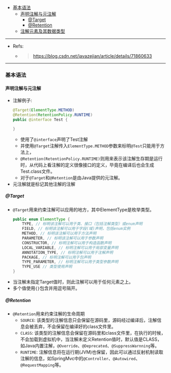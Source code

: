 - [基本语法](#基本语法)
    * [声明注解与元注解](#声明注解与元注解)
        * [@Target](#-Target)
        * [@Retention](#-Retention)
    * [注解元素及其数据类型](#注解元素及其数据类型)

---
* Refs:
    * > https://blog.csdn.net/javazejian/article/details/71860633
---
### 基本语法
#### 声明注解与元注解
* 注解例子:
    ```java
    @Target(ElementType.METHOD)
    @Retention(RetentionPolicy.RUNTIME)
    public @interface Test {
    
    } 
    ```
    * 使用了`@interface`声明了Test注解
    * 并使用`@Target`注解传入`ElementType.METHOD`参数来标明`@Test`只能用于方法上，
    * `@Retention(RetentionPolicy.RUNTIME)`则用来表示该注解生存期是运行时，从代码上看注解的定义很像接口的定义，毕竟在编译后也会生成Test.class文件。
    * 对于`@Target`和`@Retention`是由Java提供的元注解。
* 元注解就是标记其他注解的注解

##### @Target
* `@Target`用来约束注解可以应用的地方，其中ElementType是枚举类型。
    ```java
    public enum ElementType {
        TYPE, // 标明该注解可以用于类、接口（包括注解类型）或enum声明
        FIELD, // 标明该注解可以用于字段(域)声明，包括enum实例
        METHOD, // 标明该注解可以用于方法声明
        PARAMETER, // 标明该注解可以用于参数声明
        CONSTRUCTOR, // 标明注解可以用于构造函数声明
        LOCAL_VARIABLE, // 标明注解可以用于局部变量声明
        ANNOTATION_TYPE, // 标明注解可以用于注解声明
        PACKAGE, // 标明注解可以用于包声明
        TYPE_PARAMETER, // 标明注解可以用于类型参数声明
        TYPE_USE // 类型使用声明
    }
    ```
* 当注解未指定Target值时，则此注解可以用于任何元素之上。
* 多个值使用`{}`包含并用逗号隔开。

##### @Retention
* `@Retention`用来约束注解的生命周期
    * `SOURCE`: 该类型的注解信息只会保留在源码里，源码经过编译后，注解信息会被丢弃，不会保留在编译好的class文件里。
    * `CLASS`: 该类型的注解信息会保留在源码里和class文件里，在执行的时候，不会加载到虚拟机中，当注解未定义Retention值时，默认值是CLASS，如Java内置注解，`@Override`、`@Deprecated`、`@SuppressWarnning`等。
    * `RUNTIME`: 注解信息将在运行期(JVM)也保留，因此可以通过反射机制读取注解的信息，如SpringMvc中的`@Controller`、`@Autowired`、`@RequestMapping`等。









